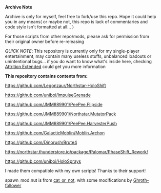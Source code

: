 **Archive Note**

Archive is only for myself, feel free to fork/use this repo. Hope it could help you in any means( or maybe not, this repo is lack of commentaries and code style isn't formatted at all... )

For those scripts from other repo/mods, please ask for permission from their original owner before re-releasing


*QUICK NOTE*: This repository is currently only for my single-player entertainment, may contain many useless stuffs, unbalanced loadouts or unintentional bugs... if you do want to know what's inside here, checking [Attrition Extended](https://thunderstore.io/c/northstar/p/SoftSleeper/Attrition_Extended_Overhaul/) could get you more information


**This repository contains contents from:**

https://github.com/Legonzaur/Northstar-HoloShift

https://github.com/uniboi/ImpulseGrenade

https://github.com/JMM889901/PeePee.Flipside

https://github.com/JMM889901/Northstar.MutatorPack

https://github.com/JMM889901/PeePee.HarvesterPush

https://github.com/GalacticMoblin/Moblin.Archon

https://github.com/Dinorush/Brute4

https://northstar.thunderstore.io/package/Palomar/PhaseShift_Rework/

https://github.com/uniboi/HoloSprays

I made them compatible with my own scripts! Thanks to their support!

spawn_mod.nut is from [cat_or_not](https://github.com/catornot), with some modifications by [Ghroth-follower](https://github.com/Ghroth-follower)
